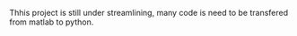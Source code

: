 Thhis project is still under streamlining, many code is need to be transfered from matlab to python.

